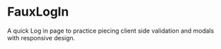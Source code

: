 # FauxLogIn
A quick Log in page to practice piecing client side validation and modals with responsive design.
